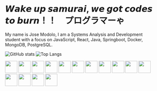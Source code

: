 <h1>𝙒𝙖𝙠𝙚 𝙪𝙥 𝙨𝙖𝙢𝙪𝙧𝙖𝙞, 𝙬𝙚 𝙜𝙤𝙩 𝙘𝙤𝙙𝙚𝙨 𝙩𝙤 𝙗𝙪𝙧𝙣！！　プログラマーゃ </h1>

<p>My name is Jose Modolo, I am a Systems Analysis and Development student with a focus on JavaScript, React, Java, Springboot, Docker, MongoDB, PostgreSQL.</p>


![GitHub stats](https://github-readme-stats.vercel.app/api?username=josemodolo&show_icons=true&theme=tokyonight&hide_border=true&count_private=true&include_all_commits=true)
![Top Langs](https://github-readme-stats.vercel.app/api/top-langs/?username=josemodolo&layout=compact&theme=dark)



<p align="left">
  <img src="https://raw.githubusercontent.com/marwin1991/profile-technology-icons/refs/heads/main/icons/github.png" width="40"/>
<img src="https://raw.githubusercontent.com/marwin1991/profile-technology-icons/refs/heads/main/icons/gitlab.png" width="40"/>
<img src="https://raw.githubusercontent.com/marwin1991/profile-technology-icons/refs/heads/main/icons/intellij.png" width="40"/>
<img src="https://raw.githubusercontent.com/marwin1991/profile-technology-icons/refs/heads/main/icons/html.png" width="40"/>
<img src="https://raw.githubusercontent.com/marwin1991/profile-technology-icons/refs/heads/main/icons/css.png" width="40"/>
<img src="https://raw.githubusercontent.com/marwin1991/profile-technology-icons/refs/heads/main/icons/swagger.png" width="40"/>
<img src="https://raw.githubusercontent.com/marwin1991/profile-technology-icons/refs/heads/main/icons/firebase.png" width="40"/>
<img src="https://raw.githubusercontent.com/marwin1991/profile-technology-icons/refs/heads/main/icons/javascript.png" width="40"/>
<img src="https://raw.githubusercontent.com/marwin1991/profile-technology-icons/refs/heads/main/icons/react.png" width="40"/>
<img src="https://raw.githubusercontent.com/marwin1991/profile-technology-icons/refs/heads/main/icons/java.png" width="40"/>
<img src="https://raw.githubusercontent.com/marwin1991/profile-technology-icons/refs/heads/main/icons/spring.png" width="40"/>
<img src="https://raw.githubusercontent.com/marwin1991/profile-technology-icons/refs/heads/main/icons/spring_boot.png" width="40"/>
<img src="https://raw.githubusercontent.com/marwin1991/profile-technology-icons/refs/heads/main/icons/postgresql.png" width="40"/>
<img src="https://raw.githubusercontent.com/marwin1991/profile-technology-icons/refs/heads/main/icons/mysql.png" width="40"/>
<img src="https://raw.githubusercontent.com/marwin1991/profile-technology-icons/refs/heads/main/icons/python.png" width="40"/>
</p>







